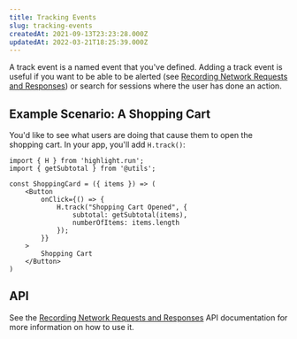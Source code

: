 ```yaml
---
title: Tracking Events
slug: tracking-events
createdAt: 2021-09-13T23:23:28.000Z
updatedAt: 2022-03-21T18:25:39.000Z
---
```


A track event is a named event that you've defined. Adding a track event is useful if you want to be able to be alerted (see [Recording Network Requests and Responses](../6_product-features/alerts.md)) or search for sessions where the user has done an action.

## Example Scenario: A Shopping Cart

You'd like to see what users are doing that cause them to open the shopping cart. In your app, you'll add `H.track()`:

```none
import { H } from 'highlight.run';
import { getSubtotal } from '@utils';

const ShoppingCard = ({ items }) => (
    <Button
        onClick={() => {
            H.track("Shopping Cart Opened", {
                subtotal: getSubtotal(items),
                numberOfItems: items.length
            });
        }}
    >
        Shopping Cart
    </Button>
)
```

## API

See the [Recording Network Requests and Responses](../../sdk/client.md#Htrack) API documentation for more information on how to use it.
